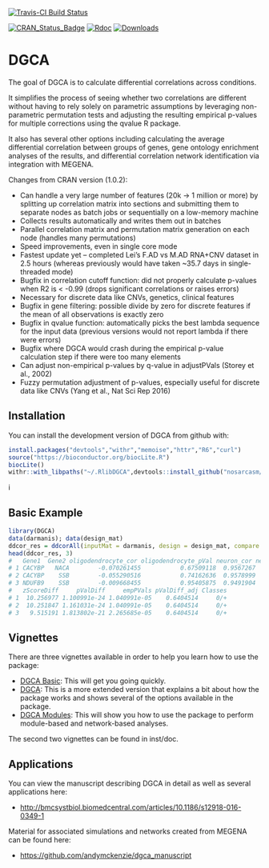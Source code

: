 [![Travis-CI Build Status](https://travis-ci.org/andymckenzie/DGCA.svg?branch=master)](https://travis-ci.org/andymckenzie/DGCA)

[![CRAN\_Status\_Badge](http://www.r-pkg.org/badges/version/ggplot2)](https://cran.r-project.org/package=DGCA)
[![Rdoc](http://www.rdocumentation.org/badges/version/DGCA)](http://www.rdocumentation.org/packages/DGCA)
[![Downloads](http://cranlogs.r-pkg.org/badges/grand-total/DGCA)](http://cranlogs.r-pkg.org/badges/grand-total/DGCA)

# DGCA

The goal of DGCA is to calculate differential correlations across conditions.

It simplifies the process of seeing whether two correlations are different without having to rely solely on parametric assumptions by leveraging non-parametric permutation tests and adjusting the resulting empirical p-values for multiple corrections using the qvalue R package.

It also has several other options including calculating the average differential correlation between groups of genes, gene ontology enrichment analyses of the results, and differential correlation network identification via integration with MEGENA. 

Changes from CRAN version (1.0.2):

* Can handle a very large number of features (20k -> 1 million or more) by splitting up correlation matrix into sections and submitting them to separate nodes as batch jobs or sequentially on a low-memory machine
* Collects results automatically and writes them out in batches
* Parallel correlation matrix and permutation matrix generation on each node (handles many permutations)
* Speed improvements, even in single core mode
* Fastest update yet – completed Lei’s F.AD vs M.AD RNA+CNV dataset in 2.5 hours (whereas previously would have taken ~35.7 days in single-threaded mode)
* Bugfix in correlation cutoff function: did not properly calculate p-values when R2 is < -0.99 (drops significant correlations or raises errors)
* Necessary for discrete data like CNVs, genetics, clinical features
* Bugfix in gene filtering: possible divide by zero for discrete features if the mean of all observations is exactly zero
* Bugfix in qvalue function: automatically picks the best lambda sequence for the input data (previous versions would not report lambda if there were errors)
* Bugfix where DGCA would crash during the empirical p-value calculation step if there were too many elements
* Can adjust non-empirical p-values by q-value in adjustPVals (Storey et al., 2002)
* Fuzzy permutation adjustment of p-values, especially useful for discrete data like CNVs (Yang et al., Nat Sci Rep 2016)


## Installation

You can install the development version of DGCA from github with:

```R
install.packages("devtools","withr","memoise","httr","R6","curl")
source("https://bioconductor.org/biocLite.R")
biocLite()
withr::with_libpaths("~/.RlibDGCA",devtools::install_github("nosarcasm/DGCA",repos=biocinstallRepos()))
```
i
## Basic Example

```R
library(DGCA)
data(darmanis); data(design_mat)
ddcor_res = ddcorAll(inputMat = darmanis, design = design_mat, compare = c("oligodendrocyte", "neuron"))
head(ddcor_res, 3)
#   Gene1  Gene2 oligodendrocyte_cor oligodendrocyte_pVal neuron_cor neuron_pVal
# 1 CACYBP   NACA        -0.070261455           0.67509118  0.9567267           0
# 2 CACYBP    SSB        -0.055290516           0.74162636  0.9578999           0
# 3 NDUFB9    SSB        -0.009668455           0.95405875  0.9491904           0
#   zScoreDiff     pValDiff     empPVals pValDiff_adj Classes
# 1  10.256977 1.100991e-24 1.040991e-05    0.6404514     0/+
# 2  10.251847 1.161031e-24 1.040991e-05    0.6404514     0/+
# 3   9.515191 1.813802e-21 2.265685e-05    0.6404514     0/+
```

## Vignettes

There are three vignettes available in order to help you learn how to use the package:

- [DGCA Basic](http://htmlpreview.github.io/?https://github.com/andymckenzie/DGCA/blob/master/vignettes/DGCA_basic.html): This will get you going quickly.
- [DGCA](http://htmlpreview.github.io/?https://github.com/andymckenzie/DGCA/blob/master/inst/doc/DGCA.html): This is a more extended version that explains a bit about how the package works and shows several of the options available in the package.
- [DGCA Modules](https://github.com/andymckenzie/DGCA/blob/master/inst/doc/DGCA_modules.pdf): This will show you how to use the package to perform module-based and network-based analyses.

The second two vignettes can be found in inst/doc.

## Applications

You can view the manuscript describing DGCA in detail as well as several applications here:

- http://bmcsystbiol.biomedcentral.com/articles/10.1186/s12918-016-0349-1

Material for associated simulations and networks created from MEGENA can be found here:

- https://github.com/andymckenzie/dgca_manuscript

